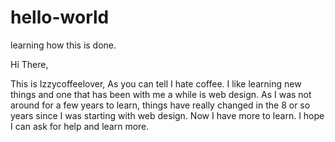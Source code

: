 # hello-world
learning how this is done.


Hi There,

This is Izzycoffeelover, As you can tell I hate coffee. I like learning new things and one that has been with me a while is web design. As I was not around for a few years to learn, things have really changed in the 8 or so years since I was starting with web design. Now I have more to learn. I hope I can ask for help and learn more.
